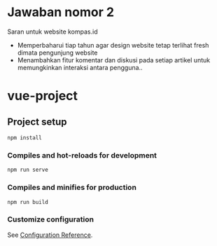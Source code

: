 # Jawaban nomor 2
Saran untuk website kompas.id
- Memperbaharui tiap tahun agar design website tetap terlihat fresh dimata pengunjung website
- Menambahkan fitur komentar dan diskusi pada setiap artikel untuk memungkinkan interaksi antara pengguna..

# vue-project

## Project setup
```
npm install
```

### Compiles and hot-reloads for development
```
npm run serve
```

### Compiles and minifies for production
```
npm run build
```

### Customize configuration
See [Configuration Reference](https://cli.vuejs.org/config/).
